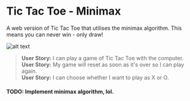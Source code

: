 # Tic Tac Toe - Minimax

A web version of Tic Tac Toe that utilises the minimax algorithm. This means you can never win - only draw!

![alt text](https://caleb-ellis.github.io/images/tictactoe.png)

>**User Story:** I can play a game of Tic Tac Toe with the computer.<br>
>**User Story:** My game will reset as soon as it's over so I can play again.<br>
>**User Story:** I can choose whether I want to play as X or O.<br>

#### TODO: Implement minimax algorithm, lol.
